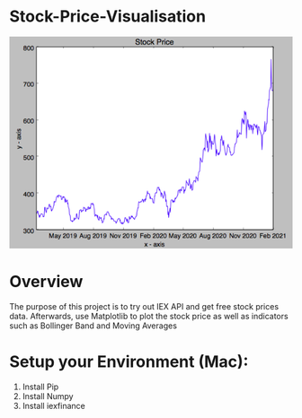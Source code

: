 # Stock-Price-Visualisation

![alt text](https://github.com/kelvonlys/Stock-Price-Visualisation/blob/main/stockPrice.png)

# Overview
The purpose of this project is to try out IEX API and get free stock prices data. Afterwards, use Matplotlib to plot the stock price as well as indicators such as Bollinger Band and Moving Averages

# Setup your Environment (Mac):
1. Install Pip
2. Install Numpy
3. Install iexfinance
